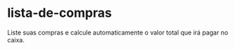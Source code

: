# lista-de-compras
Liste suas compras e calcule automaticamente o valor total que irá pagar no caixa.
